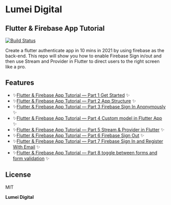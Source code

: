 # Lumei Digital
## Flutter & Firebase App Tutorial
 
[![Build Status](https://travis-ci.org/joemccann/dillinger.svg?branch=master)](https://medium.com/@lumeilin301/flutter-firebase-app-tutorial-part-1-get-started-95cce84939c3)

Create a flutter authenticate app in 10 mins in 2021 by using firebase as the back-end. This repo will show you how to enable Firebase Sign in/out and then use Stream and Provider in Flutter to direct users to the right screen like a pro.

## Features
- ✨[Flutter & Firebase App Tutorial — Part 1 Get Started](https://medium.com/@lumeilin301/flutter-firebase-app-tutorial-part-1-get-started-95cce84939c3) ✨
- ✨[Flutter & Firebase App Tutorial — Part 2 App Structure](https://medium.com/@lumeilin301/flutter-firebase-app-tutorial-part-2-app-structure-5f613b72ad2d) ✨
- ✨[Flutter & Firebase App Tutorial — Part 3 Firebase Sign In Anonymously](https://medium.com/@lumeilin301/flutter-firebase-app-tutorial-part-3-firebase-auth-2e3cb4a0f66e) ✨
- ✨[Flutter & Firebase App Tutorial — Part 4 Custom model in Flutter App](https://medium.com/@lumeilin301/flutter-firebase-app-tutorial-part-4-custom-model-in-flutter-app-1ec618ed4686) ✨
- ✨[Flutter & Firebase App Tutorial — Part 5 Stream & Provider in Flutter](https://medium.com/@lumeilin301/flutter-firebase-app-tutorial-part-5-stream-in-flutter-82c0c14adbe9) ✨
- ✨[Flutter & Firebase App Tutorial — Part 6 Firebase Sign Out](https://medium.com/@lumeilin301/flutter-firebase-app-tutorial-part-6-firebase-sign-out-df205b1d52e3) ✨
- ✨[Flutter & Firebase App Tutorial — Part 7 Firebase Sign In and Register With Email](https://medium.com/@lumeilin301/flutter-firebase-app-tutorial-part-7-firebase-sign-in-and-register-with-email-acfe28d65740) ✨
- ✨[Flutter & Firebase App Tutorial — Part 8 toggle between forms and form validation](https://medium.com/@lumeilin301/flutter-firebase-app-tutorial-part-8-toggle-between-forms-and-form-validation-861107bb129d) ✨

## License

MIT

**Lumei Digital**

